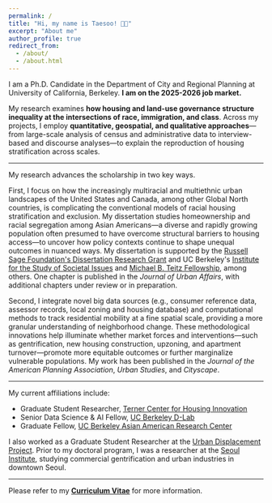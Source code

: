 ```yaml
---
permalink: /
title: "Hi, my name is Taesoo! 👋🏻"
excerpt: "About me"
author_profile: true
redirect_from: 
  - /about/
  - /about.html
---
```



I am a Ph.D. Candidate in the Department of City and Regional Planning at University of California, Berkeley. **I am on the 2025-2026 job market.**

My research examines **how housing and land-use governance structure inequality at the intersections of race, immigration, and class**. Across my projects, I employ **quantitative, geospatial, and qualitative approaches**—from large-scale analysis of census and administrative data to interview-based and discourse analyses—to explain the reproduction of housing stratification across scales.

---
My research advances the scholarship in two key ways.

First, I focus on how the increasingly multiracial and multiethnic urban landscapes of the United States and Canada, among other Global North countries, is complicating the conventional models of racial housing stratification and exclusion. My dissertation studies homeownership and racial segregation among Asian Americans—a diverse and rapidly growing population often presumed to have overcome structural barriers to housing access—to uncover how policy contexts continue to shape unequal outcomes in nuanced ways. My dissertation is supported by the [Russell Sage Foundation's Dissertation Research Grant](https://www.russellsage.org/research/funding/dissertation-research-grants) and UC Berkeley's [Institute for the Study of Societal Issues](https://issi.berkeley.edu/) and [Michael B. Teitz Fellowship](https://ced.berkeley.edu/awards/michael-b-teitz-fellowship), among others. One chapter is published in the _Journal of Urban Affairs_, with additional chapters under review or in preparation.

Second, I integrate novel big data sources (e.g., consumer reference data, assessor records, local zoning and housing database) and computational methods to track residential mobility at a fine spatial scale, providing a more granular understanding of neighborhood change. These methodological innovations help illuminate whether market forces and interventions—such as gentrification, new housing construction, upzoning, and apartment turnover—promote more equitable outcomes or further marginalize vulnerable populations. My work has been published in the _Journal of the American Planning Association_, _Urban Studies_, and _Cityscape_.

---
My current affiliations include:
- Graduate Student Researcher, [Terner Center for Housing Innovation](https://ternercenter.berkeley.edu/)
- Senior Data Science & AI Fellow, [UC Berkeley D-Lab](https://dlab.berkeley.edu/)
- Graduate Fellow, [UC Berkeley Asian American Research Center](https://issi.berkeley.edu/aarc)

I also worked as a Graduate Student Researcher at the [Urban Displacement Project](https://www.urbandisplacement.org/). Prior to my doctoral program, I was a researcher at the [Seoul Institute](https://global.si.re.kr/), studying commercial gentrification and urban industries in downtown Seoul. 

---
Please refer to my [**Curriculum Vitae**](https://taesoosong.github.io/academic_cv/CV_SONG_Taesoo.pdf) for more information.
